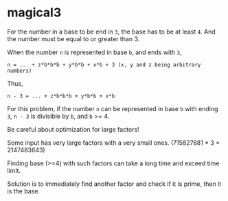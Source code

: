 # magical3

For the number in a base to be end in `3`, the base has to be at least `4`. And the number must be equal to or greater than 3.

When the number `n` is represented in base `b`, and ends with `3`,

```
n = ... + z*b*b*b + y*b*b + x*b + 3 (x, y and z being arbitrary numbers)
```

Thus,

```
n - 3 = ... + z*b*b*b + y*b*b + x*b
```

For this problem, if the number `n` can be represented in base `b` with ending `3`, `n - 3` is divisible by `b`, and `b` >= 4.

Be careful about optimization for large factors!

Some input has very large factors with a very small ones. (715827881 * 3 = 2147483643)

Finding base (>=4) with such factors can take a long time and exceed time limit.

Solution is to immediately find another factor and check if it is prime, then it is the base.
